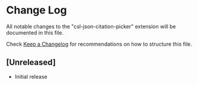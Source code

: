 # Change Log

All notable changes to the "csl-json-citation-picker" extension will be documented in this file.

Check [Keep a Changelog](http://keepachangelog.com/) for recommendations on how to structure this file.

## [Unreleased]

- Initial release